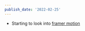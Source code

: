 ```yaml
---
publish_date: '2022-02-25'
---
```

- Starting to look into [framer motion](https://www.framer.com/motion/)
